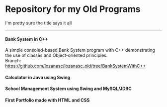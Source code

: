 # Repository for my Old Programs  
I'm pretty sure the title says it all
******
#### Bank System in C++  
A simple consoled-based Bank System program with C++ demonstrating the use of classes and Object-oriented principles.  
Branch: https://github.com/lozanasc/lozanasc_old/tree/BankSystemWithC++
#### Calculator in Java using Swing

#### School Management System using Swing and MySQL/JDBC

#### First Portfolio made with HTML and CSS

